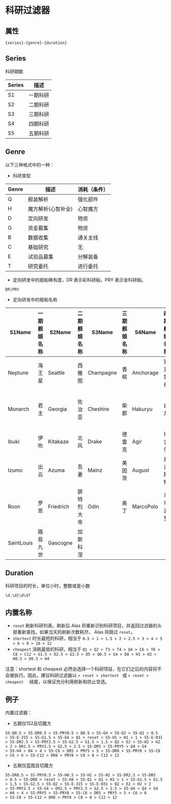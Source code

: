 # 科研过滤器

## 属性

```text
{series}-{genre}-{duration}
```

## Series

科研期数

|Series      |  描述     |
| ---------- |  -------- |
| S1         |  一期科研 |
| S2         |  二期科研 |
| S3         |  三期科研 |
| S4         |  四期科研 |
| S5         |  五期科研 |


## Genre

以下三种格式中的一种：

- 科研类型

| Genre         | 描述     |消耗（条件） |
| ------------- | -------  |-------     |
| Q     | 舰装解析           |强化部件   |
| H     | 魔方解析(心智补全) | 心智魔方   |
| D     | 定向研发           | 物资      |
| G     | 资金募集           | 物资      |
| B     | 数据收集           |通关主线   |
| C     | 基础研究           |无        |
| E     | 试验品募集         |分解装备   |
| T     | 研究委托           |进行委托   |

- 定向研发中的舰船稀有度，DR 表示彩科研船，PRY 表示金科研船。

```text
DR|PRY
```

- 定向研发中的舰船名称

| S1Name          | 一期舰娘名称| S2Name      | 二期舰娘名称 | S3Name          | 三期舰娘名称| S4Name      | 四期舰娘名称 |S5Name      | 五期舰娘名称 |
| ------------- | ------- | -------------|-------  | ------------- | ------- | ------    |-------  |  ------    |-------  |
|Neptune        | 海王星   |Seattle        | 西雅图     |Champagne      | 香槟     |Anchorage      | 安克雷奇 |Plymouth       | 普利茅斯 |
|Monarch        | 君主     |Georgia        | 佐治亚     |Cheshire       | 柴郡     |Hakuryu        | 白龙     |Rupprecht      | 普鲁雷希特  |
|Ibuki          | 伊吹     |Kitakaze       | 北风       |Drake          | 德雷克   |Agir           | 埃吉尔   |Harbin         | 哈尔滨   | 
|Izumo          | 出云     |Azuma          | 吾妻       |Mainz          | 美因茨   |August         | 奥古斯特 |Chkalov        | 契卡洛夫 |
|Roon           | 罗恩     |Friedrich      | 腓特烈大帝 |Odin           | 奥丁     |MarcoPolo      | 马可波罗 |Brest          | 布雷斯特 |
|SaintLouis     | 路易九世 |Gascogne       | 加斯科涅    |

## Duration

科研项目的时长，单位小时，整数或是小数

```text
\d.\d|\d\d?
```

## 内置名称

- `reset` 刷新科研列表。刷新后 Alas 将重新识别科研项目，并返回过滤器的头部重新查找。如果当天的刷新次数耗尽， Alas 将跳过 `reset`。
- `shortest` 时长最短的科研，相当于 `0.5 > 1 > 1.5 > 2 > 2.5 > 3 > 4 > 5 > 6 > 8 > 10 > 12`
- `cheapest` 消耗最低的科研，相当于 `Q1 > Q2 > T3 > T4 > Q4 > C6 > T6 > C8 > C12 > G1.5 > D2.5 > G2.5 > D5 > Q0.5 > G4 > D8 > H1 > H2 > H0.5 > D0.5 > H4`

注意：shortest 和 cheapest 必然会选择一个科研项目，在它们之后的内容将不会被执行。因此，建议科研过滤器以 `> reset > shortest ` 或 `> reset > cheapest  ` 结尾，以保证充分利用刷新和防止空选。

## 例子

内置过滤器：
- 五期仅152且切魔方

```text
S5-Q0.5 > S5-DR0.5 > S5-PRY0.5 > Q0.5 > S5-Q4 > S5-Q2 > S5-Q1 > 0.5
> S5-E-315 > S5-G1.5 > S5-G4 > Q1 > reset > S5-H1 > H1 > 1 > S5-E-031
> S5-DR2.5 > S5-PRY2.5 > S5-G2.5 > G1.5 > 1.5 > Q2 > E2 > S5-H2 > H2
> 2 > DR2.5 > PRY2.5 > G2.5 > 2.5 > S5-DR5 > S5-PRY5 > Q4 > G4
> S5-H4 > H4 > 4 > S5-C6 > DR5 > PRY5 > 5 > S5-DR8 > S5-PRY8 > S5-C8
> C6 > 6 > S5-C12 > DR8 > PRY8 > C8 > 8 > C12 > 12
```
- 五期仅蓝图且切魔方

```text
S5-DR0.5 > S5-PRY0.5 > S5-H0.5 > S5-H1 > S5-H2 > S5-DR2.5 > S5-DR5
> 0.5 > S5-DR8 > reset > S5-H4 > S5-Q1 > Q1 > H1 > 1 > S5-G1.5 > G1.5
> 1.5 > S5-G2.5 > S5-Q2 > S5-E-315 > S5-E-031 > Q2 > E2 > H2 > 2
> S5-PRY2.5 > S5-G4 > DR2.5 > PRY2.5 > G2.5 > 2.5 > S5-Q4 > Q4 > G4
> H4 > 4 > S5-PRY5 > S5-PRY8 > S5-C6 > DR5 > PRY5 > 5 > C6 > 6
> S5-C8 > S5-C12 > DR8 > PRY8 > C8 > 8 > C12 > 12
```